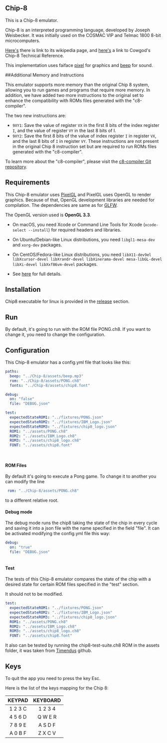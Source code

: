 ## Chip-8

This is a Chip-8 emulator.   

Chip-8 is an interpreted programming language, developed by Joseph Weisbecker. It was initially used on the COSMAC VIP and Telmac 1800 8-bit microcomputers.  

[Here's](https://en.wikipedia.org/wiki/CHIP-8) there is link to its wikipedia page, and [here's](http://devernay.free.fr/hacks/chip8/C8TECH10.HTM) a link to Cowgod's Chip-8 Technical Reference.

This implementation uses faiface [pixel](https://github.com/faiface/pixel) for graphics and [beep](https://github.com/faiface/beep) for sound. 



##Additional Memory and Instructions

This emulator supports more memory than the original Chip 8 system, allowing you to run games and programs that require more memory. In addition, we have added two more instructions to the original set to enhance the compatibility with ROMs files generated with the "c8-compiler".

The two new instructions are:

- `9XY1`: Save the value of register `VX` in the first 8 bits of the index register `I`, and the value of register `VY` in the last 8 bits of I.
- `9XY2`: Save the first 8 bits of the value of index register `I` in register `VX`, and the last 8 bits of `I` in register `VY`.
  These instructions are not present in the original Chip 8 instruction set but are required to run ROMs files generated with the "c8-compiler".

To learn more about the "c8-compiler", please visit the [c8-compiler Git repository](https://github.com/NoetherianRing/c8-compiler).


## Requirements

This Chip-8 emulator uses [PixelGL](https://github.com/faiface/pixel/blob/master/README.md) and PixelGL uses OpenGL to render graphics. Because of that, OpenGL development libraries are needed for compilation. The dependencies are same as for [GLFW](https://github.com/go-gl/glfw).

The OpenGL version used is **OpenGL 3.3**.

- On macOS, you need Xcode or Command Line Tools for Xcode (`xcode-select --install`) for required headers and libraries.

- On Ubuntu/Debian-like Linux distributions, you need `libgl1-mesa-dev` and `xorg-dev` packages.

- On CentOS/Fedora-like Linux distributions, you need `libX11-dev9el libXcursor-devel libXrandr-devel libXinerama-devel mesa-libGL-devel libXi-devel libXxf86vm-devel` packages.

- See [here](http://www.glfw.org/docs/latest/compile.html#compile_deps) for full details.


## Installation

Chip8 executable for linux is provided in the [release](https://github.com/NoetherianRing/Chip-8/releases/tag/release) section.

## Run

By default, it's going to run with the ROM file PONG.ch8. If you want to change it, you need to change the configuration.

## Configuration

This Chip-8 emulator has a config.yml file that looks like this:

```yml
paths:
  beep: "../Chip-8/assets/beep.mp3"
  rom: "../Chip-8/assets/PONG.ch8"
  fonts: "../Chip-8/assets/chip8.font"

debug:
  on: "false"
  file: "DEBUG.json"

test:
  expectedStateROM1: "../fixtures/PONG.json"
  expectedStateROM2: "../fixtures/IBM_Logo.json"
  expectedStateROM3: "../fixtures/chip8_logo.json"
  ROM1: "../assets/PONG.ch8"
  ROM2: "../assets/IBM_Logo.ch8"
  ROM3: "../assets/chip8_logo.ch8"
  FONT: "../assets/chip8.font"




```

#### ROM Files

By default it's going to execute a Pong game.  To change it to another you can modify the line

```yml
 rom: "../Chip-8/assets/PONG.ch8"
```

to a different relative root.

#### Debug mode

The debug mode runs the chip8 taking the state of the chip in every cycle and saving it into a json file with the name specified in the field "file".
It can be activated modifying the config.yml file this way:

```yml
debug:
  on: "true"
  file: "DEBUG.json"
   
```

#### Test 

The tests of this Chip-8 emulator compares the state of the chip with a desired state for certain ROM files specified in the "test" section.

It should not to be modified.
```yml
test:
  expectedStateROM1: "../fixtures/PONG.json"
  expectedStateROM2: "../fixtures/IBM_Logo.json"
  expectedStateROM3: "../fixtures/chip8_logo.json"
  ROM1: "../assets/PONG.ch8"
  ROM2: "../assets/IBM_Logo.ch8"
  ROM3: "../assets/chip8_logo.ch8"
  FONT: "../assets/chip8.font"

```
It also can be tested by running the chip8-test-suite.ch8 ROM in the assets folder, it was taken from [Timendus](https://github.com/Timendus/chip8-test-suite) github. 

## Keys

To quit the app you need to press the key Esc. 

Here is the list of the keys mapping for the Chip 8:


|        KEYPAD          |       KEYBOARD      |
| :--------------------: | :-----------------: |
|        1 2 3 C         |       1 2 3 4       |
|        4 5 6 D         |       Q W E R       |
|        7 8 9 E         |       A S D F       |
|        A 0 B F         |       Z X C V       |

